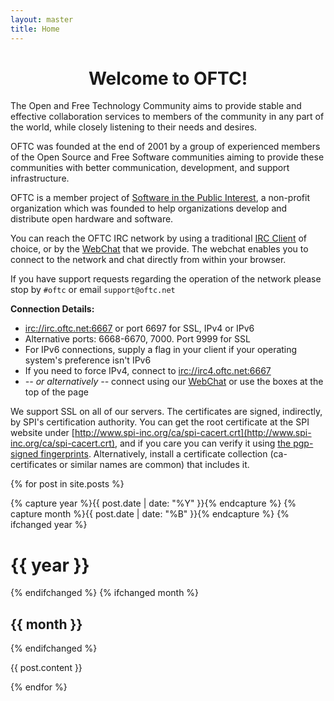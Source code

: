 ```yaml
---
layout: master
title: Home
---
```

# <center>Welcome to OFTC!</center> #

The Open and Free Technology Community aims to provide stable and effective
collaboration services to members of the community in any part of the world,
while closely listening to their needs and desires.

OFTC was founded at the end of 2001 by a group of experienced members of the
Open Source and Free Software communities aiming to provide these communities
with better communication, development, and support infrastructure.

OFTC is a member project of [Software in the Public
Interest](http://www.spi-inc.org/), a non-profit organization which was founded
to help organizations develop and distribute open hardware and software.

You can reach the OFTC IRC network by using a traditional [IRC
Client](http://en.wikipedia.org/wiki/List_of_IRC_clients) of choice, or by the
[WebChat](WebChat) that we provide. The webchat enables you to connect to the
network and chat directly from within your browser.

If you have support requests regarding the operation of the network please stop
by `#oftc` or email `support@oftc.net`

**Connection Details:**

 * [irc://irc.oftc.net:6667](irc://irc.oftc.net:6667) or port 6697 for SSL,
IPv4 or IPv6
 * Alternative ports: 6668-6670, 7000. Port 9999 for SSL 
 * For IPv6 connections, supply a flag in your client if your operating system's
preference isn't IPv6
 * If you need to force IPv4, connect to
[irc://irc4.oftc.net:6667](irc://irc4.oftc.net:6667)
 * *-- or alternatively --* connect using our [WebChat](WebChat) or use the
boxes at the top of the page

We support SSL on all of our servers.  The certificates are signed, indirectly,
by SPI's certification authority.  You can get the root certificate at the SPI
website under
[http://www.spi-inc.org/ca/spi-cacert.crt](http://www.spi-inc.org/ca/spi-cacert.crt),
and if you care you can verify it using [the pgp-signed
fingerprints](http://www.spi-inc.org/ca/spi-cacert.fingerprint.txt).
Alternatively, install a certificate collection (ca-certificates or similar
names are common) that includes it.

<div class='body'>
{% for post in site.posts %}

{% capture year %}{{ post.date | date: "%Y" }}{% endcapture %}
{% capture month %}{{ post.date | date: "%B" }}{% endcapture %}
{% ifchanged year %}<h1>{{ year }}</h1>{% endifchanged %}
{% ifchanged month %}<h2>{{ month }}</h2>{% endifchanged %}

{{ post.content }}

{% endfor %}
</div>
